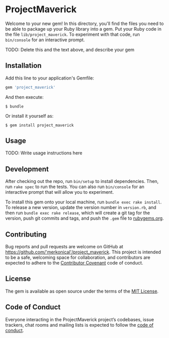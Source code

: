 # ProjectMaverick

Welcome to your new gem! In this directory, you'll find the files you need to be able to package up your Ruby library into a gem. Put your Ruby code in the file `lib/project_maverick`. To experiment with that code, run `bin/console` for an interactive prompt.

TODO: Delete this and the text above, and describe your gem

## Installation

Add this line to your application's Gemfile:

```ruby
gem 'project_maverick'
```

And then execute:

    $ bundle

Or install it yourself as:

    $ gem install project_maverick

## Usage

TODO: Write usage instructions here

## Development

After checking out the repo, run `bin/setup` to install dependencies. Then, run `rake spec` to run the tests. You can also run `bin/console` for an interactive prompt that will allow you to experiment.

To install this gem onto your local machine, run `bundle exec rake install`. To release a new version, update the version number in `version.rb`, and then run `bundle exec rake release`, which will create a git tag for the version, push git commits and tags, and push the `.gem` file to [rubygems.org](https://rubygems.org).

## Contributing

Bug reports and pull requests are welcome on GitHub at https://github.com/'merkonical'/project_maverick. This project is intended to be a safe, welcoming space for collaboration, and contributors are expected to adhere to the [Contributor Covenant](http://contributor-covenant.org) code of conduct.

## License

The gem is available as open source under the terms of the [MIT License](https://opensource.org/licenses/MIT).

## Code of Conduct

Everyone interacting in the ProjectMaverick project’s codebases, issue trackers, chat rooms and mailing lists is expected to follow the [code of conduct](https://github.com/'merkonical'/project_maverick/blob/master/CODE_OF_CONDUCT.md).
